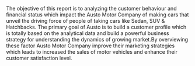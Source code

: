 The objective of this report is to analyzing the customer behaviour and financial status which impact the Austo Motor Company of making cars that unveil the driving force of people of taking cars like Sedan, SUV & Hatchbacks. The primary goal of Austo is to build a customer profile which is totally based on the analytical data and build a powerful business strategy for understanding the dynamics of growing market.By overviewing these factor Austo Motor Company improve their marketing strategies which leads to increased the sales of motor vehicles and enhance their customer satisfaction level. 

